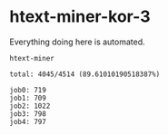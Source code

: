 # htext-miner-kor-3

Everything doing here is automated.

```
htext-miner

total: 4045/4514 (89.61010190518387%)

job0: 719
job1: 709
job2: 1022
job3: 798
job4: 797
```
